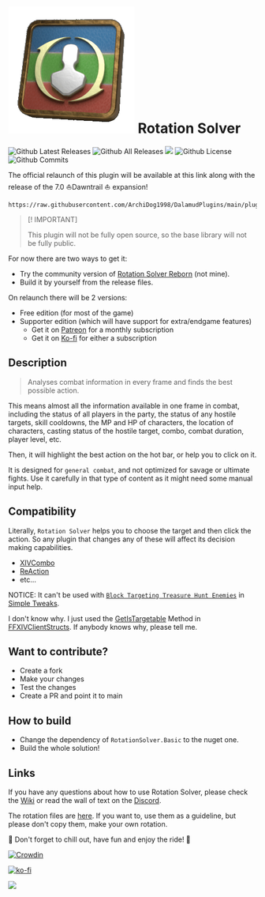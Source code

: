 
# [![](Images/Logo.gif)](https://archidog1998.github.io/RotationSolver/#/) **Rotation Solver**

![Github Latest Releases](https://img.shields.io/github/downloads/ArchiDog1998/RotationSolver/latest/total.svg?style=for-the-badge)
![Github All Releases](https://img.shields.io/github/downloads/ArchiDog1998/RotationSolver/total.svg?style=for-the-badge)
![](https://img.shields.io/codefactor/grade/github/ArchiDog1998/RotationSolver?longCache=true&style=for-the-badge)
![Github License](https://img.shields.io/github/license/ArchiDog1998/RotationSolver.svg?label=License&style=for-the-badge)
![Github Commits](https://img.shields.io/github/commits-since/ArchiDog1998/RotationSolver/latest/main?style=for-the-badge)

The official relaunch of this plugin will be available at this link along with the release of the 7.0 :boat:Dawntrail :boat: expansion!

```
https://raw.githubusercontent.com/ArchiDog1998/DalamudPlugins/main/pluginmaster.json
```

> [! IMPORTANT]
>
> This plugin will not be fully open source, so the base library will not be fully public. 
>

For now there are two ways to get it:
- Try the community version of [Rotation Solver Reborn](https://github.com/FFXIV-CombatReborn/RotationSolverReborn) (not mine). 
- Build it by yourself from the release files.

On relaunch there will be 2 versions:

- Free edition (for most of the game)
- Supporter edition (which will have support for extra/endgame features)
	- Get it on [Patreon](https://www.patreon.com/ArchiDog1998) for a monthly subscription
	- Get it on [Ko-fi](https://ko-fi.com/s/7cf5ff0de3) for either a subscription


## Description

> Analyses combat information in every frame and finds the best possible action.

This means almost all the information available in one frame in combat, including the status of all players in the party, the status of any hostile targets, skill cooldowns, the MP and HP of characters, the location of characters, casting status of the hostile target, combo, combat duration, player level, etc.

Then, it will highlight the best action on the hot bar, or help you to click on it.

It is designed for `general combat`, and not optimized for savage or ultimate fights. Use it carefully in that type of content as it might need some manual input help.

## Compatibility

Literally, `Rotation Solver` helps you to choose the target and then click the action. So any plugin that changes any of these will affect its decision making capabilities. 

- [XIVCombo](https://github.com/daemitus/XIVComboPlugin)
- [ReAction](https://github.com/UnknownX7/ReAction)
- etc...

NOTICE: It can't be used with [`Block Targeting Treasure Hunt Enemies`](https://github.com/Caraxi/SimpleTweaksPlugin/blob/7e94915afa17ea873d48be2c469ebdaddd2e5200/Tweaks/TreasureHuntTargets.cs) in [Simple Tweaks](https://github.com/Caraxi/SimpleTweaksPlugin). 

I don't know why. I just used the [GetIsTargetable](https://github.com/aers/FFXIVClientStructs/blob/c554a586c4649a472433734b45c59a4bc4979ead/FFXIVClientStructs/FFXIV/Client/Game/Object/GameObject.cs#L71) Method in [FFXIVClientStructs](https://github.com/aers/FFXIVClientStructs). If anybody knows why, please tell me.

## Want to contribute?

- Create a fork
- Make your changes
- Test the changes
- Create a PR and point it to main

## How to build

- Change the dependency of `RotationSolver.Basic` to the nuget one.
- Build the whole solution!

## Links

If you have any questions about how to use Rotation Solver, please check the [Wiki](https://archidog1998.github.io/RotationSolver.Templates/#/) or read the wall of text on the [Discord](https://notavaliablefornow).

The rotation files are [here](https://github.com/ArchiDog1998/FFXIVRotations). If you want to, use them as a guideline, but please don't copy them, make your own rotation.

:pizza: Don't forget to chill out, have fun and enjoy the ride! :pizza:

[![Crowdin](https://badges.crowdin.net/badge/light/crowdin-on-dark.png)](https://crowdin.com/project/rotationsolver)

[![ko-fi](https://ko-fi.com/img/githubbutton_sm.svg)](https://ko-fi.com/B0B0IN5DX)

[![](https://c7.patreon.com/https%3A%2F%2Fwww.patreon.com%2F%2Fcreator-teaser-image%2F7803473/selector/%23creator-teaser%2C.png)](https://www.patreon.com/ArchiDog1998)

